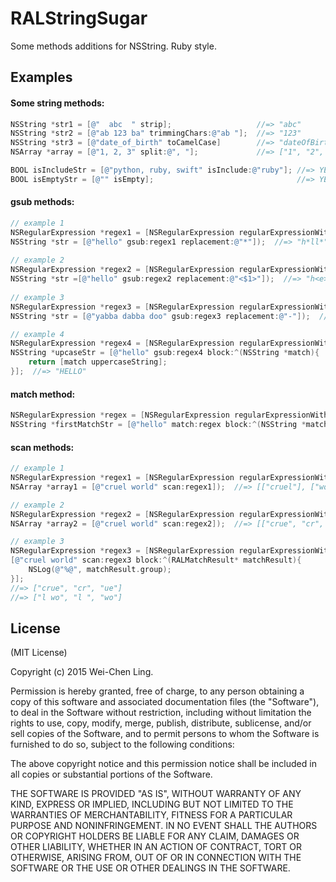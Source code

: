 # RALStringSugar

 Some methods additions for NSString. Ruby style.


## Examples

#### Some string methods:
```objective-c
NSString *str1 = [@"  abc  " strip];                   //=> "abc"
NSString *str2 = [@"ab 123 ba" trimmingChars:@"ab "];  //=> "123"
NSString *str3 = [@"date_of_birth" toCamelCase]        //=> "dateOfBirth"
NSArray *array = [@"1, 2, 3" split:@", "];             //=> ["1", "2", "3"]

BOOL isIncludeStr = [@"python, ruby, swift" isInclude:@"ruby"]; //=> YES
BOOL isEmptyStr = [@"" isEmpty];                                //=> YES
```

#### gsub methods:
```objective-c
// example 1
NSRegularExpression *regex1 = [NSRegularExpression regularExpressionWithPattern:@"[aeiou]" options:0 error:nil];
NSString *str = [@"hello" gsub:regex1 replacement:@"*"]);  //=> "h*ll*"
	
// example 2
NSRegularExpression *regex2 = [NSRegularExpression regularExpressionWithPattern:@"([aeiou])" options:0 error:nil];
NSString *str =[@"hello" gsub:regex2 replacement:@"<$1>"]);  //=> "h<e>ll<o>"
	
// example 3
NSRegularExpression *regex3 = [NSRegularExpression regularExpressionWithPattern:@"y((.)(.)\\3\\2) d\\1" options:0 error:nil];
NSString *str = [@"yabba dabba doo" gsub:regex3 replacement:@"-"]);  //=> "- doo"

// example 4
NSRegularExpression *regex4 = [NSRegularExpression regularExpressionWithPattern:@"." options:0 error:nil];
NSString *upcaseStr = [@"hello" gsub:regex4 block:^(NSString *match){
    return [match uppercaseString];
}];  //=> "HELLO"
```

#### match method:
```objective-c
NSRegularExpression *regex = [NSRegularExpression regularExpressionWithPattern:@"(.)\\1" options:0 error:nil];
NSString *firstMatchStr = [@"hello" match:regex block:^(NSString *match){ return match; }];  //=> "ll"
```

#### scan methods:
```objective-c
// example 1
NSRegularExpression *regex1 = [NSRegularExpression regularExpressionWithPattern:@"\\w+" options:0 error:nil];
NSArray *array1 = [@"cruel world" scan:regex1]);  //=> [["cruel"], ["world"]]

// example 2
NSRegularExpression *regex2 = [NSRegularExpression regularExpressionWithPattern:@"(..)(..)" options:0 error:nil];
NSArray *array2 = [@"cruel world" scan:regex2]);  //=> [["crue", "cr", "ue"], ["l wo", "l ", "wo"]]

// example 3
NSRegularExpression *regex3 = [NSRegularExpression regularExpressionWithPattern:@"(..)(..)" options:0 error:nil];
[@"cruel world" scan:regex3 block:^(RALMatchResult* matchResult){
	NSLog(@"%@", matchResult.group);
}];
//=> ["crue", "cr", "ue"]
//=> ["l wo", "l ", "wo"]
```


## License

(MIT License)

Copyright (c) 2015 Wei-Chen Ling.

Permission is hereby granted, free of charge, to any person obtaining a copy of this software and associated documentation files (the "Software"), to deal in the Software without restriction, including without limitation the rights to use, copy, modify, merge, publish, distribute, sublicense, and/or sell copies of the Software, and to permit persons to whom the Software is furnished to do so, subject to the following conditions:

The above copyright notice and this permission notice shall be included in all copies or substantial portions of the Software.

THE SOFTWARE IS PROVIDED "AS IS", WITHOUT WARRANTY OF ANY KIND, EXPRESS OR IMPLIED, INCLUDING BUT NOT LIMITED TO THE WARRANTIES OF MERCHANTABILITY, FITNESS FOR A PARTICULAR PURPOSE AND NONINFRINGEMENT. IN NO EVENT SHALL THE AUTHORS OR COPYRIGHT HOLDERS BE LIABLE FOR ANY CLAIM, DAMAGES OR OTHER LIABILITY, WHETHER IN AN ACTION OF CONTRACT, TORT OR OTHERWISE, ARISING FROM, OUT OF OR IN CONNECTION WITH THE SOFTWARE OR THE USE OR OTHER DEALINGS IN THE SOFTWARE.
